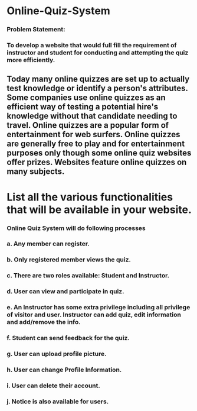 # Online-Quiz-System### Problem Statement:### To develop a website that would full fill the requirement of instructor and student for conducting and attempting the quiz more efficiently.## Today many online quizzes are set up to actually test knowledge or identify a person's attributes. Some companies use online quizzes as an efficient way of testing a potential hire's knowledge without that candidate needing to travel. Online quizzes are a popular form of entertainment for web surfers. Online quizzes are generally free to play and for entertainment purposes only though some online quiz websites offer prizes. Websites feature online quizzes on many subjects.# List all the various functionalities that will be available in your website.### Online Quiz System will do following processes### a. Any member can register.### b. Only registered member views the quiz.### c. There are two roles available: Student and Instructor.### d. User can view and participate in quiz.### e. An Instructor has some extra privilege including all privilege of visitor and user. Instructor can add quiz, edit information and add/remove the info.### f. Student can send feedback for the quiz.### g. User can upload profile picture.### h. User can change Profile Information.### i. User can delete their account.### j. Notice is also available for users.